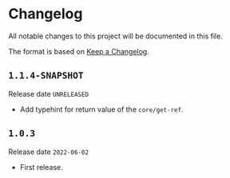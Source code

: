 # Changelog

All notable changes to this project will be documented in this file.

The format is based on [Keep a Changelog](https://keepachangelog.com/en/1.0.0/).

## `1.1.4-SNAPSHOT`

Release date `UNRELEASED`

- Add typehint for return value of the `core/get-ref`.

## `1.0.3`

Release date `2022-06-02`

- First release.
